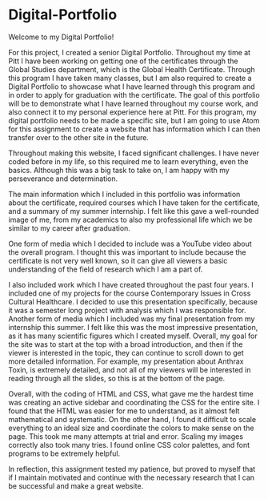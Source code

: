 # Digital-Portfolio


Welcome to my Digital Portfolio! 

For this project, I created a senior Digital Portfolio. Throughout my time at Pitt I have been working on getting one of the certificates through the Global Studies department, which is the Global Health Certificate. Through this program I have taken many classes, but I am also required to create a Digital Portfolio to showcase what I have learned through this program and in order to apply for graduation with the certificate. The goal of this portfolio will be to demonstrate what I have learned throughout my course work, and also connect it to my personal experience here at Pitt. For this program, my digital portfolio needs to be made a specific site, but I am going to use Atom for this assignment to create a website that has information which I can then transfer over to the other site in the future. 

Throughout making this website, I faced significant challenges. I have never coded before in my life, so this required me to learn everything, even the basics. Although this was a big task to take on, I am happy with my perseverance and determination.  

 
The main information which I included in this portfolio was information about the certificate, required courses which I have taken for the certificate, and a summary of my summer internship. I felt like this gave a well-rounded image of me, from my academics to also my professional life which we be similar to my career after graduation.  

One form of media which I decided to include was a YouTube video about the overall program. I thought this was important to include because the certificate is not very well known, so it can give all viewers a basic understanding of the field of research which I am a part of.   

I also included work which I have created throughout the past four years. I included one of my projects for the course Contemporary Issues in Cross Cultural Healthcare. I decided to use this presentation specifically, because it was a semester long project with analysis which I was responsible for. Another form of media which I included was my final presentation from my internship this summer. I felt like this was the most impressive presentation, as it has many scientific figures which I created myself.  Overall, my goal for the site was to start at the top with a broad introduction, and then if the viewer is interested in the topic, they can continue to scroll down to get more detailed information. For example, my presentation about Anthrax Toxin, is extremely detailed, and not all of my viewers will be interested in reading through all the slides, so this is at the bottom of the page. 

Overall, with the coding of HTML and CSS, what gave me the hardest time was creating an active sidebar and coordinating the CSS for the entire site. I found that the HTML was easier for me to understand, as it almost felt mathematical and systematic. On the other hand, I found it difficult to scale everything to an ideal size and coordinate the colors to make sense on the page. This took me many attempts at trial and error. Scaling my images correctly also took many tries. I found online CSS color palettes, and font programs to be extremely helpful. 

In reflection, this assignment tested my patience, but proved to myself that if I maintain motivated and continue with the necessary research that I can be successful and make a great website.  

 
